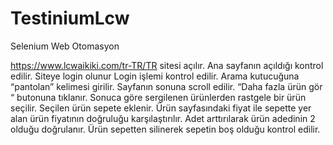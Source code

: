# TestiniumLcw
 Selenium Web Otomasyon

https://www.lcwaikiki.com/tr-TR/TR sitesi açılır.
Ana sayfanın açıldığı kontrol edilir. Siteye login olunur
Login işlemi kontrol edilir.
Arama kutucuğuna “pantolan” kelimesi girilir.
Sayfanın sonuna scroll edilir.
“Daha fazla ürün gör “ butonuna tıklanır.
Sonuca göre sergilenen ürünlerden rastgele bir ürün seçilir.
Seçilen ürün sepete eklenir.
Ürün sayfasındaki fiyat ile sepette yer alan ürün fiyatının doğruluğu karşılaştırılır.
Adet arttırılarak ürün adedinin 2 olduğu doğrulanır.
Ürün sepetten silinerek sepetin boş olduğu kontrol edilir.

